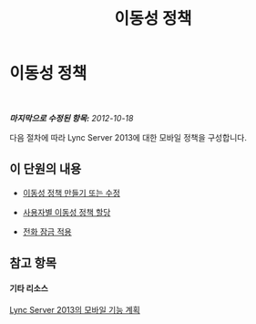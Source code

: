 ﻿---
title: 이동성 정책
TOCTitle: 이동성 정책
ms:assetid: 8caa5525-e16a-4e38-b3cd-acc0ae9ea375
ms:mtpsurl: https://technet.microsoft.com/ko-kr/library/JJ688126(v=OCS.15)
ms:contentKeyID: 49885862
ms.date: 08/10/2015
mtps_version: v=OCS.15
ms.translationtype: HT
---

# 이동성 정책

 

_**마지막으로 수정된 항목:** 2012-10-18_

다음 절차에 따라 Lync Server 2013에 대한 모바일 정책을 구성합니다.

## 이 단원의 내용

  - [이동성 정책 만들기 또는 수정](lync-server-2013-create-or-modify-a-mobility-policy.md)

  - [사용자별 이동성 정책 할당](lync-server-2013-assign-a-per-user-mobility-policy.md)

  - [전화 잠금 적용](lync-server-2013-enforce-phone-locking.md)

## 참고 항목

#### 기타 리소스

[Lync Server 2013의 모바일 기능 계획](lync-server-2013-planning-for-mobility.md)

